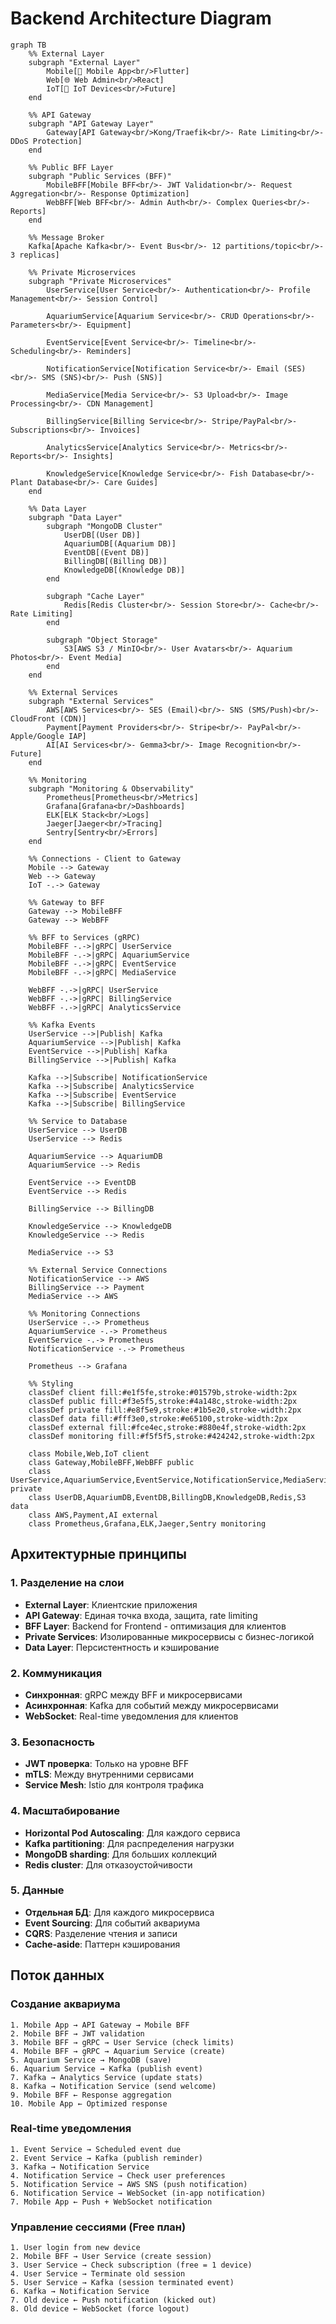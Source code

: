 # Backend Architecture Diagram

```mermaid
graph TB
    %% External Layer
    subgraph "External Layer"
        Mobile[📱 Mobile App<br/>Flutter]
        Web[🌐 Web Admin<br/>React]
        IoT[🔌 IoT Devices<br/>Future]
    end

    %% API Gateway
    subgraph "API Gateway Layer"
        Gateway[API Gateway<br/>Kong/Traefik<br/>- Rate Limiting<br/>- DDoS Protection]
    end

    %% Public BFF Layer
    subgraph "Public Services (BFF)"
        MobileBFF[Mobile BFF<br/>- JWT Validation<br/>- Request Aggregation<br/>- Response Optimization]
        WebBFF[Web BFF<br/>- Admin Auth<br/>- Complex Queries<br/>- Reports]
    end

    %% Message Broker
    Kafka[Apache Kafka<br/>- Event Bus<br/>- 12 partitions/topic<br/>- 3 replicas]

    %% Private Microservices
    subgraph "Private Microservices"
        UserService[User Service<br/>- Authentication<br/>- Profile Management<br/>- Session Control]
        
        AquariumService[Aquarium Service<br/>- CRUD Operations<br/>- Parameters<br/>- Equipment]
        
        EventService[Event Service<br/>- Timeline<br/>- Scheduling<br/>- Reminders]
        
        NotificationService[Notification Service<br/>- Email (SES)<br/>- SMS (SNS)<br/>- Push (SNS)]
        
        MediaService[Media Service<br/>- S3 Upload<br/>- Image Processing<br/>- CDN Management]
        
        BillingService[Billing Service<br/>- Stripe/PayPal<br/>- Subscriptions<br/>- Invoices]
        
        AnalyticsService[Analytics Service<br/>- Metrics<br/>- Reports<br/>- Insights]
        
        KnowledgeService[Knowledge Service<br/>- Fish Database<br/>- Plant Database<br/>- Care Guides]
    end

    %% Data Layer
    subgraph "Data Layer"
        subgraph "MongoDB Cluster"
            UserDB[(User DB)]
            AquariumDB[(Aquarium DB)]
            EventDB[(Event DB)]
            BillingDB[(Billing DB)]
            KnowledgeDB[(Knowledge DB)]
        end
        
        subgraph "Cache Layer"
            Redis[Redis Cluster<br/>- Session Store<br/>- Cache<br/>- Rate Limiting]
        end
        
        subgraph "Object Storage"
            S3[AWS S3 / MinIO<br/>- User Avatars<br/>- Aquarium Photos<br/>- Event Media]
        end
    end

    %% External Services
    subgraph "External Services"
        AWS[AWS Services<br/>- SES (Email)<br/>- SNS (SMS/Push)<br/>- CloudFront (CDN)]
        Payment[Payment Providers<br/>- Stripe<br/>- PayPal<br/>- Apple/Google IAP]
        AI[AI Services<br/>- Gemma3<br/>- Image Recognition<br/>- Future]
    end

    %% Monitoring
    subgraph "Monitoring & Observability"
        Prometheus[Prometheus<br/>Metrics]
        Grafana[Grafana<br/>Dashboards]
        ELK[ELK Stack<br/>Logs]
        Jaeger[Jaeger<br/>Tracing]
        Sentry[Sentry<br/>Errors]
    end

    %% Connections - Client to Gateway
    Mobile --> Gateway
    Web --> Gateway
    IoT -.-> Gateway

    %% Gateway to BFF
    Gateway --> MobileBFF
    Gateway --> WebBFF

    %% BFF to Services (gRPC)
    MobileBFF -.->|gRPC| UserService
    MobileBFF -.->|gRPC| AquariumService
    MobileBFF -.->|gRPC| EventService
    MobileBFF -.->|gRPC| MediaService
    
    WebBFF -.->|gRPC| UserService
    WebBFF -.->|gRPC| BillingService
    WebBFF -.->|gRPC| AnalyticsService

    %% Kafka Events
    UserService -->|Publish| Kafka
    AquariumService -->|Publish| Kafka
    EventService -->|Publish| Kafka
    BillingService -->|Publish| Kafka
    
    Kafka -->|Subscribe| NotificationService
    Kafka -->|Subscribe| AnalyticsService
    Kafka -->|Subscribe| EventService
    Kafka -->|Subscribe| BillingService

    %% Service to Database
    UserService --> UserDB
    UserService --> Redis
    
    AquariumService --> AquariumDB
    AquariumService --> Redis
    
    EventService --> EventDB
    EventService --> Redis
    
    BillingService --> BillingDB
    
    KnowledgeService --> KnowledgeDB
    KnowledgeService --> Redis
    
    MediaService --> S3
    
    %% External Service Connections
    NotificationService --> AWS
    BillingService --> Payment
    MediaService --> AWS
    
    %% Monitoring Connections
    UserService -.-> Prometheus
    AquariumService -.-> Prometheus
    EventService -.-> Prometheus
    NotificationService -.-> Prometheus
    
    Prometheus --> Grafana
    
    %% Styling
    classDef client fill:#e1f5fe,stroke:#01579b,stroke-width:2px
    classDef public fill:#f3e5f5,stroke:#4a148c,stroke-width:2px
    classDef private fill:#e8f5e9,stroke:#1b5e20,stroke-width:2px
    classDef data fill:#fff3e0,stroke:#e65100,stroke-width:2px
    classDef external fill:#fce4ec,stroke:#880e4f,stroke-width:2px
    classDef monitoring fill:#f5f5f5,stroke:#424242,stroke-width:2px
    
    class Mobile,Web,IoT client
    class Gateway,MobileBFF,WebBFF public
    class UserService,AquariumService,EventService,NotificationService,MediaService,BillingService,AnalyticsService,KnowledgeService private
    class UserDB,AquariumDB,EventDB,BillingDB,KnowledgeDB,Redis,S3 data
    class AWS,Payment,AI external
    class Prometheus,Grafana,ELK,Jaeger,Sentry monitoring
```

## Архитектурные принципы

### 1. Разделение на слои
- **External Layer**: Клиентские приложения
- **API Gateway**: Единая точка входа, защита, rate limiting
- **BFF Layer**: Backend for Frontend - оптимизация для клиентов
- **Private Services**: Изолированные микросервисы с бизнес-логикой
- **Data Layer**: Персистентность и кэширование

### 2. Коммуникация
- **Синхронная**: gRPC между BFF и микросервисами
- **Асинхронная**: Kafka для событий между микросервисами
- **WebSocket**: Real-time уведомления для клиентов

### 3. Безопасность
- **JWT проверка**: Только на уровне BFF
- **mTLS**: Между внутренними сервисами
- **Service Mesh**: Istio для контроля трафика

### 4. Масштабирование
- **Horizontal Pod Autoscaling**: Для каждого сервиса
- **Kafka partitioning**: Для распределения нагрузки
- **MongoDB sharding**: Для больших коллекций
- **Redis cluster**: Для отказоустойчивости

### 5. Данные
- **Отдельная БД**: Для каждого микросервиса
- **Event Sourcing**: Для событий аквариума
- **CQRS**: Разделение чтения и записи
- **Cache-aside**: Паттерн кэширования

## Поток данных

### Создание аквариума
```
1. Mobile App → API Gateway → Mobile BFF
2. Mobile BFF → JWT validation
3. Mobile BFF → gRPC → User Service (check limits)
4. Mobile BFF → gRPC → Aquarium Service (create)
5. Aquarium Service → MongoDB (save)
6. Aquarium Service → Kafka (publish event)
7. Kafka → Analytics Service (update stats)
8. Kafka → Notification Service (send welcome)
9. Mobile BFF ← Response aggregation
10. Mobile App ← Optimized response
```

### Real-time уведомления
```
1. Event Service → Scheduled event due
2. Event Service → Kafka (publish reminder)
3. Kafka → Notification Service
4. Notification Service → Check user preferences
5. Notification Service → AWS SNS (push notification)
6. Notification Service → WebSocket (in-app notification)
7. Mobile App ← Push + WebSocket notification
```

### Управление сессиями (Free план)
```
1. User login from new device
2. Mobile BFF → User Service (create session)
3. User Service → Check subscription (free = 1 device)
4. User Service → Terminate old session
5. User Service → Kafka (session terminated event)
6. Kafka → Notification Service
7. Old device ← Push notification (kicked out)
8. Old device ← WebSocket (force logout)
```